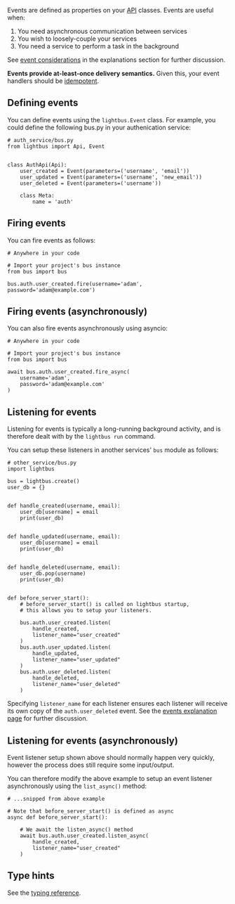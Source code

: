 Events are defined as properties on your [API](apis.md) classes.
Events are useful when:

1. You need asynchronous communication between services
1. You wish to loosely-couple your services
1. You need a service to perform a task in the background

See [event considerations] in the explanations section for further
discussion.

**Events provide at-least-once delivery semantics.** Given this,
your event handlers should be [idempotent].

## Defining events

You can define events using the `lightbus.Event` class. For example,
you could define the following bus.py in your authenication service:

```python3
# auth_service/bus.py
from lightbus import Api, Event


class AuthApi(Api):
    user_created = Event(parameters=('username', 'email'))
    user_updated = Event(parameters=('username', 'new_email'))
    user_deleted = Event(parameters=('username'))

    class Meta:
        name = 'auth'
```

## Firing events

You can fire events as follows:

```python3
# Anywhere in your code

# Import your project's bus instance
from bus import bus

bus.auth.user_created.fire(username='adam', password='adam@example.com')
```

## Firing events (asynchronously)

You can also fire events asynchronously using asyncio:

```python3
# Anywhere in your code

# Import your project's bus instance
from bus import bus

await bus.auth.user_created.fire_async(
    username='adam',
    password='adam@example.com'
)
```

## Listening for events

Listening for events is typically a long-running background
activity, and is therefore dealt with by the `lightbus run`
command.

You can setup these listeners in another services' `bus` module
as follows:

```python3
# other_service/bus.py
import lightbus

bus = lightbus.create()
user_db = {}


def handle_created(username, email):
    user_db[username] = email
    print(user_db)


def handle_updated(username, email):
    user_db[username] = email
    print(user_db)


def handle_deleted(username, email):
    user_db.pop(username)
    print(user_db)


def before_server_start():
    # before_server_start() is called on lightbus startup,
    # this allows you to setup your listeners.

    bus.auth.user_created.listen(
        handle_created,
        listener_name="user_created"
    )
    bus.auth.user_updated.listen(
        handle_updated,
        listener_name="user_updated"
    )
    bus.auth.user_deleted.listen(
        handle_deleted,
        listener_name="user_deleted"
    )

```

Specifying `listener_name` for each listener ensures each
listener will receive its own copy of the `auth.user_deleted` event.
See the [events explanation page] for further discussion.

## Listening for events (asynchronously)

Event listener setup shown above should normally happen very quickly,
however the process does still require some input/output.

You can therefore modify the above example to setup an event
listener asynchronously using the `list_async()` method:

```python3
# ...snipped from above example

# Note that before_server_start() is defined as async
async def before_server_start():

    # We await the listen_async() method
    await bus.auth.user_created.listen_async(
        handle_created,
        listener_name="user_created"
    )
```

## Type hints

See the [typing reference](typing.md).


[idempotent]: https://en.wikipedia.org/wiki/Idempotence
[event considerations]: /explanation/events.md#considerations
[events explanation page]: /explanation/events.md
